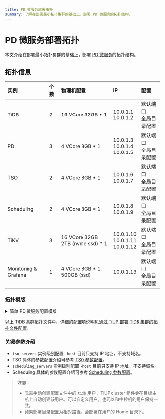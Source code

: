 ```yaml
---
title: PD 微服务部署拓扑
summary: 了解在部署最小拓扑集群的基础上，部署 PD 微服务的拓扑结构。
---
```


# PD 微服务部署拓扑

本文介绍在部署最小拓扑集群的基础上，部署 [PD 微服务](/pd-microservices.md)的拓扑结构。

## 拓扑信息

| 实例                 | 个数 | 物理机配置                        | IP                                        | 配置                        |
| :------------------- | :--- | :-------------------------------- | :---------------------------------------- | :-------------------------- |
| TiDB                 | 2    | 16 VCore 32GB \* 1                | 10.0.1.1 <br/> 10.0.1.2                   | 默认端口 <br/> 全局目录配置 |
| PD                   | 3    | 4 VCore 8GB \* 1                  | 10.0.1.3 <br/> 10.0.1.4 <br/> 10.0.1.5    | 默认端口 <br/> 全局目录配置 |
| TSO                  | 2    | 4 VCore 8GB \* 1                  | 10.0.1.6 <br/> 10.0.1.7                   | 默认端口 <br/> 全局目录配置 |
| Scheduling           | 2    | 4 VCore 8GB \* 1                  | 10.0.1.8 <br/> 10.0.1.9                   | 默认端口 <br/> 全局目录配置 |
| TiKV                 | 3    | 16 VCore 32GB 2TB (nvme ssd) \* 1 | 10.0.1.10 <br/> 10.0.1.11 <br/> 10.0.1.12 | 默认端口 <br/> 全局目录配置 |
| Monitoring & Grafana | 1    | 4 VCore 8GB \* 1 500GB (ssd)      | 10.0.1.13                                 | 默认端口 <br/> 全局目录配置 |

### 拓扑模版

<details>
<summary>简单 PD 微服务配置模版</summary>

```yaml
# # Global variables are applied to all deployments and used as the default value of
# # the deployments if a specific deployment value is missing.
global:
  user: "tidb"
  ssh_port: 22
  deploy_dir: "/tidb-deploy"
  data_dir: "/tidb-data"
  listen_host: 0.0.0.0
  arch: "amd64"
  pd_mode: "ms"

monitored:
  node_exporter_port: 9200
  blackbox_exporter_port: 9215

# # Specifies the configuration of PD servers.
pd_servers:
  - host: 10.0.1.3
  - host: 10.0.1.4
  - host: 10.0.1.5

# # Specifies the configuration of TiDB servers.
tidb_servers:
  - host: 10.0.1.1
  - host: 10.0.1.2

# # Specifies the configuration of TiKV servers.
tikv_servers:
  - host: 10.0.1.10
  - host: 10.0.1.11
  - host: 10.0.1.12

# # Specifies the configuration of TSO servers.
tso_servers:
  - host: 10.0.1.6
  - host: 10.0.1.7

# # Specifies the configuration of Scheduling servers.
scheduling_servers:
  - host: 10.0.1.8
  - host: 10.0.1.9

# # Specifies the configuration of Prometheus server.
monitoring_servers:
  - host: 10.0.1.13

# # Specifies the configuration of Grafana servers.
grafana_servers:
  - host: 10.0.1.13
```

</details>

以上 TiDB 集群拓扑文件中，详细的配置项说明见[通过 TiUP 部署 TiDB 集群的拓扑文件配置](/tiup/tiup-cluster-topology-reference.md)。

### 关键参数介绍

- `tso_servers` 实例级别配置 `-host` 目前只支持 IP 地址，不支持域名。
- TSO 具体的参数配置介绍可参考 [TSO 参数配置](/tso-configuration-file.md)。
- `scheduling_servers` 实例级别配置 `-host` 目前只支持 IP 地址，不支持域名。
- Scheduling 具体的参数配置介绍可参考 [Scheduling 参数配置](/scheduling-configuration-file.md)。

> **注意：**
>
> - 无需手动创建配置文件中的 `tidb` 用户，TiUP cluster 组件会在目标主机上自动创建该用户。可以自定义用户，也可以和中控机的用户保持一致。
> - 如果部署目录配置为相对路径，会部署在用户的 Home 目录下。
